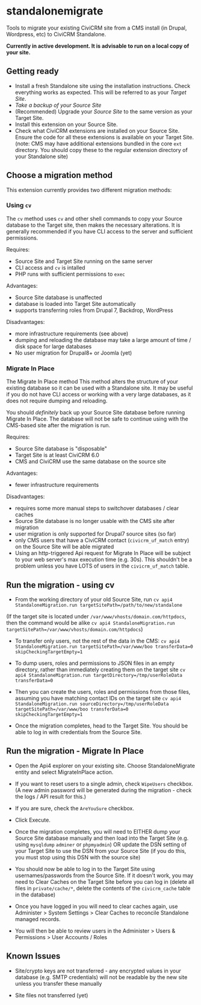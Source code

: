 # standalonemigrate

Tools to migrate your existing CiviCRM site from a CMS install (in Drupal, Wordpress, etc) to CiviCRM Standalone.

**Currently in active development. It is advisable to run on a local copy of your site.**

## Getting ready

- Install a fresh Standalone site using the installation instructions. Check everything works as expected. This will be referred to as your *Target Site*.
- *Take a backup of your Source Site*
- (Recommended) Upgrade your *Source Site* to the same version as your Target Site.
- Install this extension on your Source Site.
- Check what CiviCRM extensions are installed on your Source Site. Ensure the code for all  these extensions is available on your Target Site. (note: CMS may have additional extensions bundled in the core `ext` directory. You should copy these to the regular extension directory of your Standalone site)

## Choose a migration method

This extension currently provides two different migration methods:


### Using `cv`
The `cv` method uses `cv` and other shell commands to copy your Source database to the Target site, then makes the necessary alterations. It is generally recommended if you have CLI access to the server and sufficient permissions.

Requires:
- Source Site and Target Site running on the same server
- CLI access and `cv` is intalled
- PHP runs with sufficient permissions to `exec`

Advantages:
- Source Site database is unaffected
- database is loaded into Target Site automatically
- supports transferring roles from Drupal 7, Backdrop, WordPress

Disadvantages:
- more infrastructure requirements (see above)
- dumping and reloading the database may take a large amount of time / disk space for
  large databases
- No user migration for Drupal8+ or Joomla (yet)

### Migrate In Place
The Migrate In Place method This method alters the structure of your existing database so it can be used with a Standalone site. It may be useful if you do not have CLI access or working with a very large databases, as it does not require dumping and reloading.

You should *definitely* back up your Source Site database before running Migrate In Place. The database will not be safe to continue using with the CMS-based site after the migration is run.

Requires:
- Source Site database is "disposable"
- Target Site is at least CiviCRM 6.0
- CMS and CiviCRM use the same database on the source site

Advantages:
- fewer infrastructure requirements

Disadvantages:
- requires some more manual steps to switchover databases / clear caches
- Source Site database is no longer usable with the CMS site after migration
- user migration is only supported for Drupal7 source sites (so far)
- only CMS users that have a CiviCRM contact (`civicrm_uf_match` entry) on the Source Site will be able migrated
- Using an http-triggered Api request for Migrate In Place will be subject to your web server's max execution time (e.g. 30s). This shouldn't be a problem unless you have LOTS of users in the `civicrm_uf_match` table.


## Run the migration - using cv

- From the working directory of your old Source Site, run `cv api4 StandaloneMigration.run targetSitePath=/path/to/new/standalone`

(If the target site is located under `/var/www/vhosts/domain.com/httpdocs`, then the command would be alike
`cv api4 StandaloneMigration.run targetSitePath=/var/www/vhosts/domain.com/httpdocs`)

- To transfer only users, not the rest of the data in the CMS:
`cv api4 StandaloneMigration.run targetSitePath=/var/www/boo transferData=0 skipCheckingTargetEmpty=1`


- To dump users, roles and permissions to JSON files in an empty directory, rather than immediately creating them on the target site
  `cv api4 StandaloneMigration.run targetDirectory=/tmp/userRoleData transferData=0`

- Then you can create the users, roles and permissions from those files, assuming you have matching contact IDs on the target site
  `cv api4 StandaloneMigration.run sourceDirectory=/tmp/userRoleData targetSitePath=/var/www/boo transferData=0 skipCheckingTargetEmpty=1`

- Once the migration completes, head to the Target Site. You should be able to log in with credentials from the Source Site.


## Run the migration - Migrate In Place

- Open the Api4 explorer on your existing site. Choose StandaloneMigrate entity and select MigrateInPlace action.

- If you want to reset users to a single admin, check `WipeUsers` checkbox. (A new admin password will be generated during the migration - check the logs / API result for this.)

- If you are sure, check the `AreYouSure` checkbox.

- Click Execute.

- Once the migration completes, you will need to EITHER dump your Source Site database manually and then load into the Target Site (e.g. using `mysqldump` `adminer` or `phpmyadmin`) OR update the DSN setting of your Target Site to use the DSN from your Source Site (if you do this, you must stop using this DSN with the source site)

- You should now be able to log in to the Target Site using usernames/passwords from the Source Site. If it doesn't work, you may need to Clear Caches on the Target Site before you can log in (delete all files in `private/cache/*`, delete the contents of the `civicrm_cache` table in the database)

- Once you have logged in you will need to clear caches again, use Administer > System Settings > Clear Caches to reconcile Standalone managed records.

- You will then be able to review users in the Administer > Users & Permissions > User Accounts / Roles


## Known Issues

- Site/crypto keys are not transferred - any encrypted values in your database (e.g. SMTP credentials) will not be readable by the new site unless you transfer these manually

- Site files not transferred (yet)

